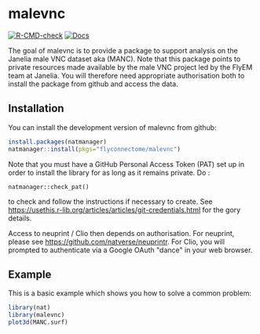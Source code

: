 # malevnc

<!-- badges: start -->
[![R-CMD-check](https://github.com/flyconnectome/malevnc/workflows/R-CMD-check/badge.svg)](https://github.com/flyconnectome/malevnc/actions)
[![Docs](https://img.shields.io/badge/docs-100%25-brightgreen.svg)](https://flyconnectome.github.io/malevnc/reference/)
<!-- badges: end -->

The goal of malevnc is to provide a package to support analysis on the Janelia
male VNC dataset aka (MANC). Note that this package points to private resources
made available by the male VNC project led by the FlyEM team at Janelia.
You will therefore need appropriate authorisation both to install the package
from github and access the data.

## Installation

You can install the development version of malevnc from github:

``` r
install.packages(natmanager)
natmanager::install(pkgs="flyconnectome/malevnc")
```

Note that you must have a GitHub Personal Access Token (PAT) set up in order
to install the library for as long as it remains private. Do :

```
natmanager::check_pat()
```

to check and follow the instructions if necessary to create. 
See https://usethis.r-lib.org/articles/articles/git-credentials.html for the 
gory details.

Access to neuprint / Clio then depends on authorisation. For neuprint, please
see https://github.com/natverse/neuprintr. For Clio, you will prompted to 
authenticate via a Google OAuth "dance" in your web browser.

## Example

This is a basic example which shows you how to solve a common problem:

``` r
library(nat)
library(malevnc)
plot3d(MANC.surf)
```

